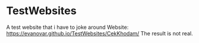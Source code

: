 # TestWebsites
A test website that i have to joke around
Website: https://evanovar.github.io/TestWebsites/CekKhodam/
The result is not real.

